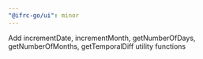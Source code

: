```yaml
---
"@ifrc-go/ui": minor
---
```


Add incrementDate, incrementMonth, getNumberOfDays, getNumberOfMonths, getTemporalDiff utility functions
